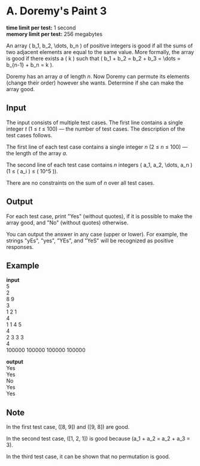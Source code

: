 # A. Doremy's Paint 3

**time limit per test:** 1 second  
**memory limit per test:** 256 megabytes

An array \( b_1, b_2, \dots, b_n \) of positive integers is good if all the sums of two adjacent elements are equal to the same value. More formally, the array is good if there exists a \( k \) such that \( b_1 + b_2 = b_2 + b_3 = \dots = b_{n-1} + b_n = k \).

Doremy has an array *a* of length *n*. Now Doremy can permute its elements (change their order) however she wants. Determine if she can make the array good.

## Input

The input consists of multiple test cases. The first line contains a single integer *t* (1 ≤ *t* ≤ 100) — the number of test cases. The description of the test cases follows.

The first line of each test case contains a single integer *n* (2 ≤ *n* ≤ 100) — the length of the array *a*.

The second line of each test case contains *n* integers \( a_1, a_2, \dots, a_n \) (1 ≤ \( a_i \) ≤ \( 10^5 \)).

There are no constraints on the sum of *n* over all test cases.

## Output

For each test case, print "Yes" (without quotes), if it is possible to make the array good, and "No" (without quotes) otherwise.

You can output the answer in any case (upper or lower). For example, the strings "yEs", "yes", "YEs", and "YeS" will be recognized as positive responses.

## Example

**input**  
5  
2  
8 9  
3  
1 2 1  
4  
1 1 4 5  
4  
2 3 3 3  
4  
100000 100000 100000 100000

**output**  
Yes  
Yes  
No  
Yes  
Yes

## Note

In the first test case, \([8, 9]\) and \([9, 8]\) are good.

In the second test case, \([1, 2, 1]\) is good because \(a_1 + a_2 = a_2 + a_3 = 3\).

In the third test case, it can be shown that no permutation is good.
